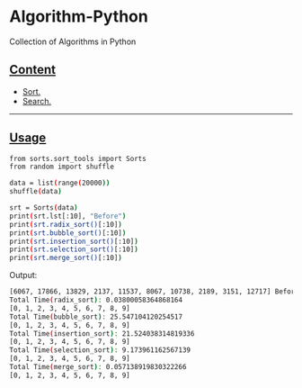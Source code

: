 # Algorithm-Python

Collection of Algorithms in Python

## <u>Content</u>

* [Sort.](sorts/README.md)
* [Search.](search/README.md)

---

## <u>Usage</u>

```bash
from sorts.sort_tools import Sorts
from random import shuffle

data = list(range(20000))
shuffle(data)

srt = Sorts(data)
print(srt.lst[:10], "Before")
print(srt.radix_sort()[:10])
print(srt.bubble_sort()[:10])
print(srt.insertion_sort()[:10])
print(srt.selection_sort()[:10])
print(srt.merge_sort()[:10])
```

Output:

```bash
[6067, 17866, 13829, 2137, 11537, 8067, 10738, 2189, 3151, 12717] Before
Total Time(radix_sort): 0.03800058364868164
[0, 1, 2, 3, 4, 5, 6, 7, 8, 9]
Total Time(bubble_sort): 25.547104120254517
[0, 1, 2, 3, 4, 5, 6, 7, 8, 9]
Total Time(insertion_sort): 21.524038314819336
[0, 1, 2, 3, 4, 5, 6, 7, 8, 9]
Total Time(selection_sort): 9.173961162567139
[0, 1, 2, 3, 4, 5, 6, 7, 8, 9]
Total Time(merge_sort): 0.057138919830322266
[0, 1, 2, 3, 4, 5, 6, 7, 8, 9]
```
